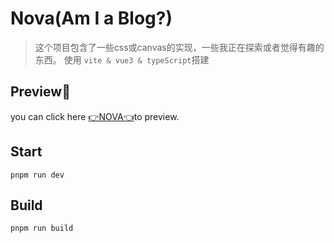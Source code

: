 # Nova(Am I a Blog?)
> 这个项目包含了一些css或canvas的实现，一些我正在探索或者觉得有趣的东西。
> 使用 `vite & vue3 & typeScript`搭建

## Preview👻

you can click here <a href="https://yufengjie97.github.io/nova/#/" target="_blank">👉NOVA👈</a>to preview.

## Start

    pnpm run dev

## Build

    pnpm run build


